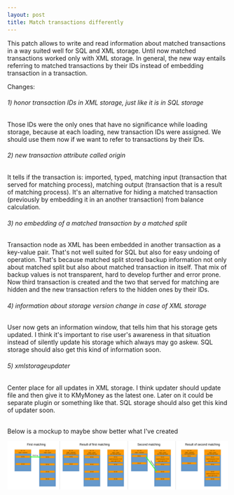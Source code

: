 ```yaml
---
layout: post
title: Match transactions differently
---
```


This patch allows to write and read information about matched transactions in a way suited well for SQL and XML storage.
Until now matched transactions worked only with XML storage.
In general, the new way entails referring to matched transactions by their IDs instead of embedding transaction in a transaction.

Changes:

###### 1) honor transaction IDs in XML storage, just like it is in SQL storage

Those IDs were the only ones that have no significance while loading storage, because at each loading, new transaction IDs were assigned.
We should use them now if we want to refer to transactions by their IDs.

###### 2) new transaction attribute called origin

It tells if the transaction is: imported, typed, matching input (transaction that served for matching process), matching output (transaction that is a result of matching process). It's an alternative for hiding a matched transaction (previously by embedding it in an another transaction) from balance calculation.

###### 3) no embedding of a matched transaction by a matched split

Transaction node as XML has been embedded in another transaction as a key-value pair. That's not well suited for SQL but also for easy undoing of operation. That's because matched split stored backup information not only about matched split but also about matched transaction in itself. That mix of backup values is not transparent, hard to develop further and error prone.
Now third transaction is created and the two that served for matching are hidden and the new transaction refers to the hidden ones by their IDs.

###### 4) information about storage version change in case of XML storage

User now gets an information window, that tells him that his storage gets updated. I think it's important to rise user's awareness in that situation instead of silently update his storage which always may go askew. SQL storage should also get this kind of information soon.

###### 5) xmlstorageupdater

Center place for all updates in XML storage. I think updater should update file and then give it to KMyMoney as the latest one. Later on it could be separate plugin or something like that. SQL storage should also get this kind of updater soon.

<br>
Below is a mockup to maybe show better what I've created

[![Mockup](/images/transaction-matching-mockup.png)](/images/transaction-matching-mockup.png)